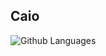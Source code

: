 ## Caio



![Github Languages](https://github-readme-stats.vercel.app/api/top-langs/?username=jgabrielsl&layout=compact&count_private=true)
